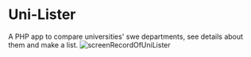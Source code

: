 # Uni-Lister
A PHP app to compare universities' swe departments, see details about them and make a list.
![screenRecordOfUniLister](https://github.com/user-attachments/assets/390979d8-f178-4eb3-922c-f3d3cdc0e9e9)
